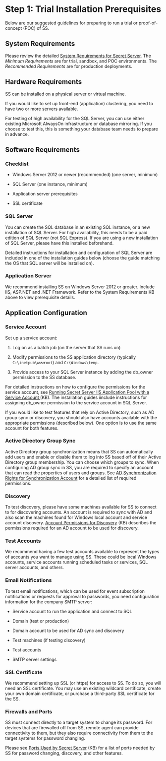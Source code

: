 [title]: # (1. Trial Installation Prerequisites)
[tags]: # (Install,Prerequisites)
[priority]: # (1001)

# Step 1: Trial Installation Prerequisites

Below are our suggested guidelines for preparing to run a trial or proof-of-concept (POC) of SS.

## System Requirements

Please review the detailed [System Requirements for Secret Server](../../secret-server-setup/system-requirements/index.md). The *Minimum Requirements* are for trial, sandbox, and POC environments. The *Recommended Requirements* are for production deployments.

## Hardware Requirements

SS can be installed on a physical server or virtual machine.

If you would like to set up front-end (application) clustering, you need to have two or more servers available.

For testing of high availability for the SQL Server, you can use either existing Microsoft AlwaysOn infrastructure or database mirroring. If you choose to test this, this is something your database team needs to prepare in advance.

## Software Requirements

### Checklist

- Windows Server 2012 or newer (recommended) (one server, minimum)

- SQL Server (one instance, minimum)

- Application server prerequisites

- SSL certificate

### SQL Server

You can create the SQL database in an existing SQL instance, or a new installation of SQL Server. For high availability, this needs to be a paid edition of SQL Server (not SQL Express). If you are using a new installation of SQL Server, please have this installed beforehand.

Detailed instructions for installation and configuration of SQL Server are included in one of the installation guides below (choose the guide matching the OS that SQL server will be installed on).

### Application Server

We recommend installing SS on Windows Server 2012 or greater. Include IIS, ASP.NET and .NET Framework. Refer to the System Requirements KB above to view prerequisite details.

## Application Configuration

### Service Account

Set up a service account:

1. Log on as a batch job (on the server that SS runs on)

1. Modify permissions to the SS application directory (typically `C:\inetpub\wwwroot`) and `C:\Windows\temp`.

1. Provide access to your SQL Server instance by adding the db_owner permission to the SS database.

For detailed instructions on how to configure the permissions for the service account, see [Running Secret Server IIS Application Pool with a Service Account ](https://thycotic.force.com/support/s/article/Best-Adv-Install-Using-a-Service-Account-to-Run-IIS-App-Pool-and-SQL-DB)(KB). The installation guides iinclude instructions for assigning db_owner permission to the service account in SQL Server.

If you would like to test features that rely on Active Directory, such as AD group sync or discovery, you should also have accounts available with the appropriate permissions (described below). One option is to use the same account for both features.

### Active Directory Group Sync

Active Directory group synchronization means that SS can automatically add users and enable or disable them to log into SS based off of their Active Directory group membership. You can choose which groups to sync. When configuring AD group sync in SS, you are required to specify an account that can read the properties of users and groups. See [AD Synchronization Rights for Synchronization Account](../../directory-services/active-directory/ad-rights-sync-account/index.md) for a detailed list of required permissions.

### Discovery

To test discovery, please have some machines available for SS to connect to for discovering accounts. An account is required to sync with AD and also scan the machines found for Windows local account and service account discovery. [Account Permissions for Discovery](https://thycotic.force.com/support/s/article/Account-Permissions-for-Discovery) (KB) describes the permissions required for an AD account to be used for discovery.

### Test Accounts

We recommend having a few test accounts available to represent the types of accounts you want to manage using SS. These could be local Windows accounts, service accounts running scheduled tasks or services, SQL server accounts, and others.

### Email Notifications

To test email notifications, which can be used for event subscription notifications or requests for approval to passwords, you need configuration information for the company SMTP server:

- Service account to run the application and connect to SQL

- Domain (test or production)

- Domain account to be used for AD sync and discovery

- Test machines (if testing discovery)

- Test accounts

- SMTP server settings

### SSL Certificate

We recommend setting up SSL (or https) for access to SS. To do so, you will need an SSL certificate. You may use an existing wildcard certificate, create your own domain certificate, or purchase a third-party SSL certificate for the SS.

### Firewalls and Ports

SS must connect directly to a target system to change its password. For devices that are firewalled off from SS, remote agent can provide connectivity to them, but they also require connectivity from them to the target systems for password changing.

Please see [Ports Used by Secret Server](https://thycotic.force.com/support/s/article/Ports-used-by-Secret-Server) (KB) for a list of ports needed by SS for password changing, discovery, and other features.
